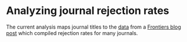 # Analyzing journal rejection rates

The current analysis maps journal titles to the [data](https://doi.org/10.6084/m9.figshare.2060589.v1 "figshare: Selecting for impact data_20160106.xlsx") from a [Frontiers blog post](http://blog.frontiersin.org/2015/12/21/4782/ "Selecting for impact: new data debunks old beliefs") which compiled rejection rates for many journals.
